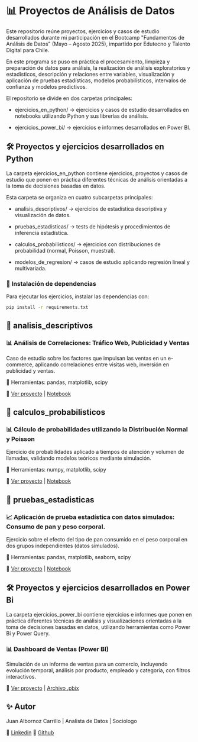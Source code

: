 # 📊 Proyectos de Análisis de Datos

Este repositorio reúne proyectos, ejercicios y casos de estudio desarrollados durante mi participación en el Bootcamp "Fundamentos de Análisis de Datos" (Mayo – Agosto 2025), impartido por Edutecno y Talento Digital para Chile.

En este programa se puso en práctica el procesamiento, limpieza y preparación de datos para análisis, la realización de análisis exploratorios y estadísticos, descripción y relaciones entre variables, visualización y aplicación de pruebas estadísticas, modelos probabilísticos, intervalos de confianza y modelos predictivos.

El repositorio se divide en dos carpetas principales:

- ejercicios_en_python/ → ejercicios y casos de estudio desarrollados en notebooks utilizando Python y sus librerías de análisis.

- ejercicios_power_bi/ → ejercicios e informes desarrollados en Power BI.

## 🛠️ Proyectos y ejercicios desarrollados en Python

La carpeta ejercicios_en_python contiene ejercicios, proyectos y casos de estudio que ponen en práctica diferentes técnicas de análisis orientadas a la toma de decisiones basadas en datos.

Esta carpeta se organiza en cuatro subcarpetas principales:

- analisis_descriptivos/ → ejercicios de estadística descriptiva y visualización de datos.

- pruebas_estadisticas/ → tests de hipótesis y procedimientos de inferencia estadística.

- calculos_probabilisticos/ → ejercicios con distribuciones de probabilidad (normal, Poisson, muestral).

- modelos_de_regresion/ → casos de estudio aplicando regresión lineal y multivariada.

### 📌 Instalación de dependencias 

Para ejecutar los ejercicios, instalar las dependencias con:

```bash
pip install -r requirements.txt
```

## 📂 analisis_descriptivos

### 📊 Análisis de Correlaciones: Tráfico Web, Publicidad y Ventas

Caso de estudio sobre los factores que impulsan las ventas en un e-commerce, aplicando correlaciones entre visitas web, inversión en publicidad y ventas.  

🔧 Herramientas: pandas, matplotlib, scipy   

📎 [Ver proyecto](https://github.com/JuanAlbornoz32/Proyectos_Bootcamp_Analisis_de_Datos/blob/main/ejercicios_en_python/analisis_descriptivos/analisis_de_correlaciones/reame.md) | [Notebook](https://github.com/JuanAlbornoz32/Proyectos_Bootcamp_Analisis_de_Datos/blob/main/ejercicios_en_python/analisis_descriptivos/analisis_de_correlaciones/analisis_de_correlaciones.ipynb)

## 📂 calculos_probabilisticos

### 📊 Cálculo de probabilidades utilizando la Distribución Normal y Poisson

Ejercicio de probabilidades aplicado a tiempos de atención y volumen de llamadas, validando modelos teóricos mediante simulación.  

🔧 Herramientas: numpy, matplotlib, scipy 

📎 [Ver proyecto](https://github.com/JuanAlbornoz32/Proyectos_Bootcamp_Analisis_de_Datos/blob/main/ejercicios_en_python/calculos_probabilisticos/distribucion_normal_poisson/reame.md) | [Notebook](https://github.com/JuanAlbornoz32/Proyectos_Bootcamp_Analisis_de_Datos/blob/main/ejercicios_en_python/calculos_probabilisticos/distribucion_normal_poisson/distribucion_normal_poisson.ipynb)

## 📂 pruebas_estadisticas

### 📈 Aplicación de prueba estadística con datos simulados: Consumo de pan y peso corporal.

Ejercicio sobre el efecto del tipo de pan consumido en el peso corporal en dos grupos independientes (datos simulados).  

🔧 Herramientas: pandas, matplotlib, seaborn, scipy  

📎 [Ver proyecto](https://github.com/JuanAlbornoz32/Proyectos_Bootcamp_Analisis_de_Datos/blob/main/ejercicios_en_python/pruebas_estad%C3%ADsticas/experimento_pan_y_cambio_peso/readme.md) | [Notebook](https://github.com/JuanAlbornoz32/Proyectos_Bootcamp_Analisis_de_Datos/blob/main/ejercicios_en_python/pruebas_estad%C3%ADsticas/experimento_pan_y_cambio_peso/prueba_t_de_student.ipynb)

## 🛠️ Proyectos y ejercicios desarrollados en Power Bi

La carpeta ejercicios_power_bi contiene ejercicios e informes que ponen en práctica diferentes técnicas de análisis y visualizaciones orientadas a la toma de decisiones basadas en datos, utilizando herramientas como Power Bi y Power Query.

### 📊 Dashboard de Ventas (Power BI)

Simulación de un informe de ventas para un comercio, incluyendo evolución temporal, análisis por producto, empleado y categoría, con filtros interactivos.  

  📎 [Ver proyecto](https://github.com/JuanAlbornoz32/Proyectos_Bootcamp_Analisis_de_Datos/blob/main/ejercicios_power_bi/analisis_de_ventas/readme.md) | [Archivo .pbix ](./informe_de_ventas.pbix)


## ✨ Autor

Juan Albornoz Carrillo | Analista de Datos | Sociologo 

📌 [Linkedin](https://www.linkedin.com/in/juan-albornoz-carrillo/)
📌 [Github](https://github.com/JuanAlbornoz32)


